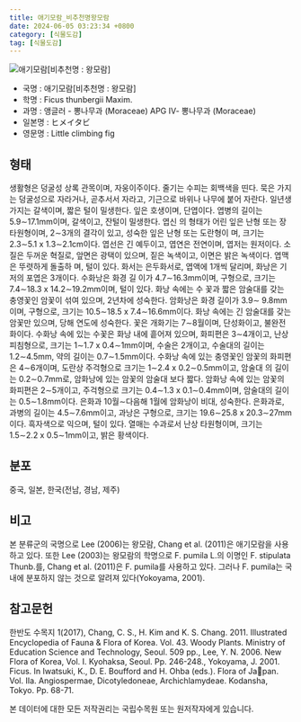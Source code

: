 ```yaml
---
title: 애기모람_비추천명왕모람
date: 2024-06-05 03:23:34 +0800
category: [식물도감]
tag: [식물도감]
---
```




![애기모람[비추천명 : 왕모람]](/fileUpload/plants/basic/Moraceae/Ficus/11705/11705_1_th2.jpg)
- 국명 : 애기모람[비추천명 : 왕모람]
- 학명 : Ficus thunbergii Maxim.
- 과명 : 앵글러 - 뽕나무과 (Moraceae) APG Ⅳ- 뽕나무과 (Moraceae)
- 일본명 : ヒメイタビ
- 영문명 : Little climbing fig


## 형태
생활형은 덩굴성 상록 관목이며, 자웅이주이다. 줄기는 수피는 회백색을 띤다. 묵은 가지는 덩굴성으로 자라거나, 곧추서서 자라고, 기근으로 바위나 나무에 붙어 자란다. 일년생 가지는 갈색이며, 짧은 털이 밀생한다. 잎은 호생이며, 단엽이다. 엽병의 길이는 5.9∼17.1mm이며, 갈색이고, 잔털이 밀생한다. 엽신 의 형태가 어린 잎은 난형 또는 장타원형이며, 2∼3개의 결각이 있고, 성숙한 잎은 난형 또는 도란형이 며, 크기는 2.3∼5.1 x 1.3∼2.1cm이다. 엽선은 긴 예두이고, 엽연은 전연이며, 엽저는 원저이다. 소질은 두꺼운 혁질로, 앞면은 광택이 있으며, 짙은 녹색이고, 이면은 밝은 녹색이다. 엽맥은 뚜렷하게 돌출하 며, 털이 있다. 화서는 은두화서로, 엽액에 1개씩 달리며, 화낭은 기저의 포엽은 3개이다. 수화낭은 화경 길 이가 4.7∼16.3mm이며, 구형으로, 크기는 7.4∼18.3 x 14.2∼19.2mm이며, 털이 있다. 화낭 속에는 수 꽃과 짧은 암술대를 갖는 충영꽃인 암꽃이 섞여 있으며, 2년차에 성숙한다. 암화낭은 화경 길이가 3.9∼ 9.8mm이며, 구형으로, 크기는 10.5∼18.5 x 7.4∼16.6mm이다. 화낭 속에는 긴 암술대를 갖는 암꽃만 있으며, 당해 연도에 성숙한다. 꽃은 개화기는 7∼8월이며, 단성화이고, 불완전화이다. 수화낭 속에 있는 수꽃은 화낭 내에 흩어져 있으며, 화피편은 3∼4개이고, 난상 피침형으로, 크기는 1∼1.7 x 0.4∼1mm이며, 수술은 2개이고, 수술대의 길이는 1.2∼4.5mm, 약의 길이는 0.7∼1.5mm이다. 수화낭 속에 있는 충영꽃인 암꽃의 화피편은 4∼6개이며, 도란상 주걱형으로 크기는 1∼2.4 x 0.2∼0.5mm이고, 암술대 의 길이는 0.2∼0.7mm로, 암화낭에 있는 암꽃의 암술대 보다 짧다. 암화낭 속에 있는 암꽃의 화피편은 2∼5개이고, 주걱형으로 크기는 0.4∼1.3 x 0.1∼0.4mm이며, 암술대의 길이는 0.5∼1.8mm이다. 은화과 10월∼다음해 1월에 암화낭이 비대, 성숙한다. 은화과로, 과병의 길이는 4.5∼7.6mm이고, 과낭은 구형으로, 크기는 19.6∼25.8 x 20.3∼27mm이다. 흑자색으로 익으며, 털이 있다. 열매는 수과로서 난상 타원형이며, 크기는 1.5∼2.2 x 0.5∼1mm이고, 밝은 황색이다.
## 분포
중국, 일본, 한국(전남, 경남, 제주)
## 비고
본 분류군의 국명으로 Lee (2006)는 왕모람, Chang et al. (2011)은 애기모람을 사용하고 있다. 또한 Lee (2003)는 왕모람의 학명으로 F. pumila L.의 이명인 F. stipulata Thunb.를, Chang et al. (2011)은 F. pumila를 사용하고 있다. 그러나 F. pumila는 국내에 분포하지 않는 것으로 알려져 있다(Yokoyama, 2001).
## 참고문헌
한반도 수목지 1(2017), Chang, C. S., H. Kim and K. S. Chang. 2011. Illustrated Encyclopedia of Fauna & Flora of Korea. Vol. 43. Woody Plants. Ministry of Education Science and Technology, Seoul. 509 pp., Lee, Y. N. 2006. New Flora of Korea, Vol. I. Kyohaksa, Seoul. Pp. 246-248., Yokoyama, J. 2001. Ficus. In Iwatsuki, K., D. E. Boufford and H. Ohba (eds.). Flora of Japan. Vol. IIa. Angiospermae, Dicotyledoneae, Archichlamydeae. Kodansha, Tokyo. Pp. 68-71.






본 데이터에 대한 모든 저작권리는 국립수목원 또는 원저작자에게 있습니다.
